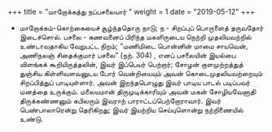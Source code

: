 ﻿+++
title = "மாறோக்கத்து நப்பசலையார்  "
weight = 1
date = "2019-05-12"
+++


-  மாறோக்கம்-கொற்கையைச் சூழ்ந்ததொரு நாடு; ந - சிறப்புப் பொருளைத் தருவதோர் இடைச்சொல். பசலை - கணவனைப் பிரிந்த மகளிருடைய நெற்றி முதலியவற்றில் உண்டாவதாகிய வேறுபட்ட நிறம்; “மணிமிடை பொன்னின் மாமை சாயவென், அணிநலஞ் சிதைக்குமார் பசலை” (நற். 304) , எனப் பசலையின் இயல்பை விளங்கக் கூறியிருத்தலின், இவர் இப்பெயர் பெற்றார்; சோழன் குளமுற்றத்துத் துஞ்சிய கிள்ளிவளவனுடய போர் வென்றியையும் அவன் கொடைமுதலியவற்றையும் சிறப்பித்துப் பாடியுள்ளார். அவன் இறந்தபொழுது இவர் பாடிய பாடல் படிப்பவர் மனத்தை உருக்கும். மலையமான் திருமுடிக்காரியும் அவன் மகன் சோழியவேனாதி திருக்கண்ணனும் கபிலரும் இவராற் பாராட்டப்பெற்றோராவார். இவர் பெண்பாலாரென்று தெரிகிறது; இவர் இயற்றிய செய்யுளொன்று நற்றிணையில் உண்டு. 
  
